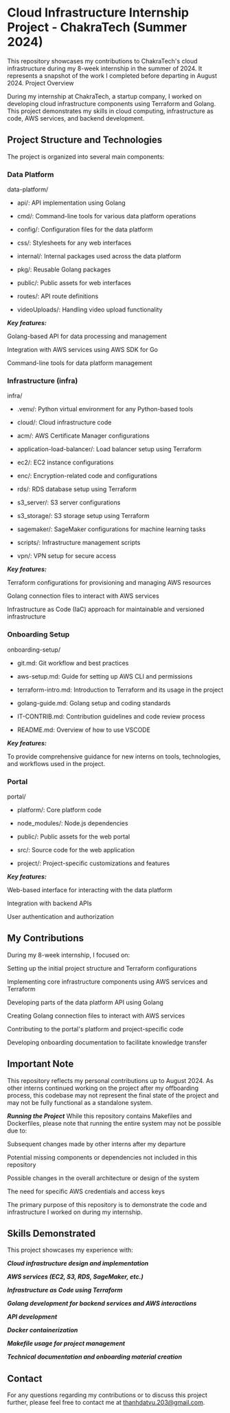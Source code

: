 # Cloud Infrastructure Internship Project - ChakraTech (Summer 2024)

This repository showcases my contributions to ChakraTech's cloud infrastructure during my 8-week internship in the summer of 2024. It represents a snapshot of the work I completed before departing in August 2024.
Project Overview

During my internship at ChakraTech, a startup company, I worked on developing cloud infrastructure components using Terraform and Golang. This project demonstrates my skills in cloud computing, infrastructure as code, AWS services, and backend development.

## Project Structure and Technologies

The project is organized into several main components:

### Data Platform

data-platform/
  
  - api/: API implementation using Golang
  
  - cmd/: Command-line tools for various data platform operations
  
  - config/: Configuration files for the data platform
  
  - css/: Stylesheets for any web interfaces
  
  - internal/: Internal packages used across the data platform
  
  - pkg/: Reusable Golang packages
  
  - public/: Public assets for web interfaces
  
  - routes/: API route definitions
  
  - videoUploads/: Handling video upload functionality

***Key features:***

Golang-based API for data processing and management

Integration with AWS services using AWS SDK for Go

Command-line tools for data platform management

### Infrastructure (infra)

infra/
  
  - .venv/: Python virtual environment for any Python-based tools
  
  - cloud/: Cloud infrastructure code
  
  - acm/: AWS Certificate Manager configurations
  
  - application-load-balancer/: Load balancer setup using Terraform
  
  - ec2/: EC2 instance configurations
  
  - enc/: Encryption-related code and configurations
  
  - rds/: RDS database setup using Terraform
  
  - s3_server/: S3 server configurations
  
  - s3_storage/: S3 storage setup using Terraform
  
  - sagemaker/: SageMaker configurations for machine learning tasks
  
  - scripts/: Infrastructure management scripts
  
  - vpn/: VPN setup for secure access

***Key features:***

Terraform configurations for provisioning and managing AWS resources

Golang connection files to interact with AWS services

Infrastructure as Code (IaC) approach for maintainable and versioned infrastructure

### Onboarding Setup

onboarding-setup/

  - git.md: Git workflow and best practices
  
  - aws-setup.md: Guide for setting up AWS CLI and permissions
  
  - terraform-intro.md: Introduction to Terraform and its usage in the project
  
  - golang-guide.md: Golang setup and coding standards
  
  - IT-CONTRIB.md: Contribution guidelines and code review process
  
  - README.md: Overview of how to use VSCODE 

***Key features:***

To provide comprehensive guidance for new interns on tools, technologies, and workflows used in the project.

### Portal

portal/

  - platform/: Core platform code
  
  - node_modules/: Node.js dependencies
  
  - public/: Public assets for the web portal
  
  - src/: Source code for the web application
  
  - project/: Project-specific customizations and features

***Key features:***

Web-based interface for interacting with the data platform

Integration with backend APIs

User authentication and authorization

## My Contributions
During my 8-week internship, I focused on:

Setting up the initial project structure and Terraform configurations

Implementing core infrastructure components using AWS services and Terraform

Developing parts of the data platform API using Golang

Creating Golang connection files to interact with AWS services

Contributing to the portal's platform and project-specific code

Developing onboarding documentation to facilitate knowledge transfer

## Important Note
This repository reflects my personal contributions up to August 2024. As other interns continued working on the project after my offboarding process, this codebase may not represent the final state of the project and may not be fully functional as a standalone system.

***Running the Project***
While this repository contains Makefiles and Dockerfiles, please note that running the entire system may not be possible due to:

Subsequent changes made by other interns after my departure

Potential missing components or dependencies not included in this repository

Possible changes in the overall architecture or design of the system

The need for specific AWS credentials and access keys

The primary purpose of this repository is to demonstrate the code and infrastructure I worked on during my internship.

## Skills Demonstrated
This project showcases my experience with:

***Cloud infrastructure design and implementation***

***AWS services (EC2, S3, RDS, SageMaker, etc.)***

***Infrastructure as Code using Terraform***

***Golang development for backend services and AWS interactions***

***API development***

***Docker containerization***

***Makefile usage for project management***

***Technical documentation and onboarding material creation***

## Contact
For any questions regarding my contributions or to discuss this project further, please feel free to contact me at thanhdatvu.203@gmail.com.
